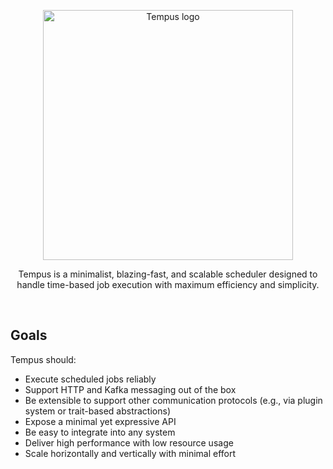 <p align="center">
  <img width="400" height="400" alt="Tempus logo" src="https://github.com/user-attachments/assets/d1627851-b427-467b-8179-3dc3445753d8" />
</p>  
<p align="center">
Tempus is a minimalist, blazing-fast, and scalable scheduler designed to handle time-based job execution with maximum efficiency and simplicity.
</p>  
<br/>


## Goals

Tempus should:

- Execute scheduled jobs reliably  
- Support HTTP and Kafka messaging out of the box  
- Be extensible to support other communication protocols (e.g., via plugin system or trait-based abstractions)  
- Expose a minimal yet expressive API  
- Be easy to integrate into any system  
- Deliver high performance with low resource usage  
- Scale horizontally and vertically with minimal effort
